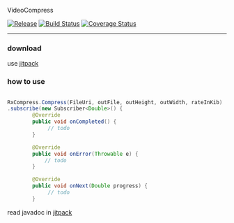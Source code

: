 VideoCompress

[![Release](https://jitpack.io/v/Qixingchen/VideoCompress.svg?style=flat-square)](https://jitpack.io/#Qixingchen/VideoCompress)
[![Build Status](https://travis-ci.org/Qixingchen/VideoCompress.svg?branch=master)](https://travis-ci.org/Qixingchen/VideoCompress)
[![Coverage Status](https://coveralls.io/repos/github/Qixingchen/VideoCompress/badge.svg)](https://coveralls.io/github/Qixingchen/VideoCompress)

---
### download

 use [jitpack](https://jitpack.io/#Qixingchen/VideoCompress)

### how to use
``` java

RxCompress.Compress(FileUri, outFile, outHeight, outWidth, rateInKib)
.subscribe(new Subscriber<Double>() {
        @Override
        public void onCompleted() {
             // todo
        }

        @Override
        public void onError(Throwable e) {
            // todo
        }

        @Override
        public void onNext(Double progress) {
             // todo
        }
```


read javadoc in [jitpack](https://jitpack.io/com/github/Qixingchen/VideoCompress/-SNAPSHOT/javadoc/)
